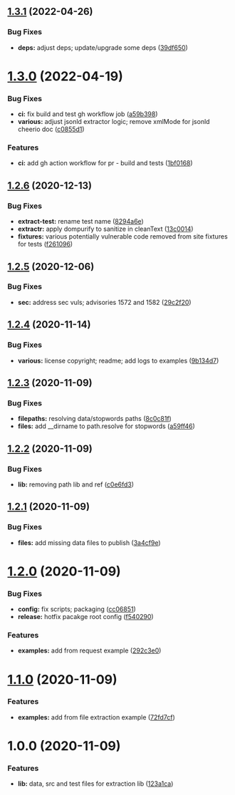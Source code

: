 ## [1.3.1](https://github.com/sc10ntech/extract-site-metadata/compare/v1.3.0...v1.3.1) (2022-04-26)


### Bug Fixes

* **deps:** adjust deps; update/upgrade some deps ([39df650](https://github.com/sc10ntech/extract-site-metadata/commit/39df6502086a188223b62bb07c9aa9d9e177d7d1))

# [1.3.0](https://github.com/sc10ntech/extract-site-metadata/compare/v1.2.6...v1.3.0) (2022-04-19)


### Bug Fixes

* **ci:** fix build and test gh workflow job ([a59b398](https://github.com/sc10ntech/extract-site-metadata/commit/a59b398c9b6b2ea942e37735bddaf84725c9fc71))
* **various:** adjust jsonld extractor logic; remove xmlMode for jsonld cheerio doc ([c0855d1](https://github.com/sc10ntech/extract-site-metadata/commit/c0855d10cb58d79224cc92d96a62064020b84d29))


### Features

* **ci:** add gh action workflow for pr - build and tests ([1bf0168](https://github.com/sc10ntech/extract-site-metadata/commit/1bf016800e64afb94c82c269fdb55ba82b292913))

## [1.2.6](https://github.com/sc10ntech/extract-site-metadata/compare/v1.2.5...v1.2.6) (2020-12-13)


### Bug Fixes

* **extract-test:** rename test name ([8294a6e](https://github.com/sc10ntech/extract-site-metadata/commit/8294a6ec3c87e0608406dc322fcbc8e624d33a7e))
* **extractr:** apply dompurify to sanitize in cleanText ([13c0014](https://github.com/sc10ntech/extract-site-metadata/commit/13c0014ccfc6fd142fbd9be6e9f4d5b38035a305))
* **fixtures:** various potentially vulnerable code removed from site fixtures for tests ([f261096](https://github.com/sc10ntech/extract-site-metadata/commit/f26109634621fd7f3b8689578c4bfada7382475a))

## [1.2.5](https://github.com/sc10ntech/extract-site-metadata/compare/v1.2.4...v1.2.5) (2020-12-06)


### Bug Fixes

* **sec:** address sec vuls; advisories 1572 and 1582 ([29c2f20](https://github.com/sc10ntech/extract-site-metadata/commit/29c2f20271d65ea030a317a1bd3c99982f759a6b))

## [1.2.4](https://github.com/sc10ntech/extract-site-metadata/compare/v1.2.3...v1.2.4) (2020-11-14)


### Bug Fixes

* **various:** license copyright; readme; add logs to examples ([9b134d7](https://github.com/sc10ntech/extract-site-metadata/commit/9b134d76cf7ac000aecfafca6e2f36917f8842a2))

## [1.2.3](https://github.com/sc10ntech/extract-site-metadata/compare/v1.2.2...v1.2.3) (2020-11-09)


### Bug Fixes

* **filepaths:** resolving data/stopwords paths ([8c0c81f](https://github.com/sc10ntech/extract-site-metadata/commit/8c0c81fb091d85f706cc02cfe41c55470ca0b37c))
* **files:** add __dirname to path.resolve for stopwords ([a59ff46](https://github.com/sc10ntech/extract-site-metadata/commit/a59ff468079897a36489569784f97e1726200f36))

## [1.2.2](https://github.com/sc10ntech/extract-site-metadata/compare/v1.2.1...v1.2.2) (2020-11-09)


### Bug Fixes

* **lib:** removing path lib and ref ([c0e6fd3](https://github.com/sc10ntech/extract-site-metadata/commit/c0e6fd3c31bd6f1f1a946a7a6d89eb531d2bb57a))

## [1.2.1](https://github.com/sc10ntech/extract-site-metadata/compare/v1.2.0...v1.2.1) (2020-11-09)


### Bug Fixes

* **files:** add missing data files to publish ([3a4cf9e](https://github.com/sc10ntech/extract-site-metadata/commit/3a4cf9e44122341462642a8cecdcf2c84c744878))

# [1.2.0](https://github.com/sc10ntech/extract-site-metadata/compare/v1.1.0...v1.2.0) (2020-11-09)


### Bug Fixes

* **config:** fix scripts; packaging ([cc06851](https://github.com/sc10ntech/extract-site-metadata/commit/cc068516ff0fadc5030217ead47a1f548df726bb))
* **release:** hotfix pacakge root config ([f540290](https://github.com/sc10ntech/extract-site-metadata/commit/f54029039ceef78dc451a476c4d8cda225227df4))


### Features

* **examples:** add from request example ([292c3e0](https://github.com/sc10ntech/extract-site-metadata/commit/292c3e0ff7d6c498658c52f18ac9f887b2eafdbd))

# [1.1.0](https://github.com/sc10ntech/extract-site-metadata/compare/v1.0.0...v1.1.0) (2020-11-09)


### Features

* **examples:** add from file extraction example ([72fd7cf](https://github.com/sc10ntech/extract-site-metadata/commit/72fd7cf0ad0117ff1a568b2592e042b26f19dfb6))

# 1.0.0 (2020-11-09)


### Features

* **lib:** data, src and test files for extraction lib ([123a1ca](https://github.com/sc10ntech/extract-site-metadata/commit/123a1ca2bd02891b06ce4990581ab76dd8f79406))
